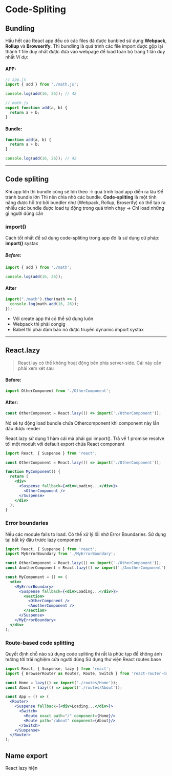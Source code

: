 ﻿# Code-Spliting
## Bundling
Hầu hết các React app đều có các files đã được bunbled sử dụng **Webpack**, **Rollup** và **Browserify**. Thì bundling là quá trình các file import được gộp lại thành 1 file duy nhất được đưa vào webpage để load toàn bộ trang 1 lần duy nhất
*Ví dụ*:
#### APP:
```jsx
// app.js
import { add } from './math.js';

console.log(add(16, 26)); // 42

// math.js
export function add(a, b) {
  return a + b;
}
```

#### Bundle:
```jsx
function add(a, b) {
  return a + b;
}

console.log(add(16, 26)); // 42
```
---

## Code spliting
Khi app lớn thì bundle cũng sẽ lớn theo -> quá trình load app diễn ra lâu
Để tránh bundle lớn Thì nên chia nhỏ các bundle. **Code-spliting** là một tính năng được hỗ trợ bởi bundler  như (Webpack, Rollup, Broserify) có thể tạo ra nhiều các bundle được load tự động trong quá trình chạy
-> Chỉ load những gì người dùng cần
### import()
Cách tốt nhất để sử dụng code-spliting trong app đó là sử dụng cứ pháp: **import()** systax
##### Before:
```jsx
import { add } from './math';

console.log(add(16, 26));
```
#### After
```jsx
import("./math").then(math => {
  console.log(math.add(16, 26));
});
```
- Với create app thì có thể sử dụng luôn
- Webpack thì phải congig
- Babel thì phải đảm bảo nó được truyền dynamic import systax
---
## React.lazy
> React.lay có thể không hoạt động bên phía server-side. Cái này cần phải xem xét sau

#### Before:
```jsx
import OtherComponent from './OtherComponent';
```

#### After:
```jsx
const OtherComponent = React.lazy(() => import('./OtherComponent'));
```

Nó sẽ tự động load bundle chứa Othercomponent khi component này lần đầu được render

React.lazy sử dụng 1 hàm cái mà  phải gọi import(). Trả về 1 promise resolve tới một modult với default export chứa React component
```jsx
import React, { Suspense } from 'react';

const OtherComponent = React.lazy(() => import('./OtherComponent'));

function MyComponent() {
  return (
    <div>
      <Suspense fallback={<div>Loading...</div>}>
        <OtherComponent />
      </Suspense>
    </div>
  );
}
```
### Error boundaries
Nếu các module fails to load. Có thế xử lý lỗi nhờ Error Boundaries. Sử dụng tại bất kỳ đâu trươc lazy component

```jsx
import React, { Suspense } from 'react';
import MyErrorBoundary from './MyErrorBoundary';

const OtherComponent = React.lazy(() => import('./OtherComponent'));
const AnotherComponent = React.lazy(() => import('./AnotherComponent'));

const MyComponent = () => (
  <div>
    <MyErrorBoundary>
      <Suspense fallback={<div>Loading...</div>}>
        <section>
          <OtherComponent />
          <AnotherComponent />
        </section>
      </Suspense>
    </MyErrorBoundary>
  </div>
);
```

### Route-based code splitting
Quyết định chỗ nào sử dụng code spliting thì rất là phức tạp để không ảnh hưởng tới trải nghiệm cửa người dùng
Sử dụng thư viện React routes base
```jsx
import React, { Suspense, lazy } from 'react';
import { BrowserRouter as Router, Route, Switch } from 'react-router-dom';

const Home = lazy(() => import('./routes/Home'));
const About = lazy(() => import('./routes/About'));

const App = () => (
  <Router>
    <Suspense fallback={<div>Loading...</div>}>
      <Switch>
        <Route exact path="/" component={Home}/>
        <Route path="/about" component={About}/>
      </Switch>
    </Suspense>
  </Router>
);
```

## Name export
React lazy hiện 